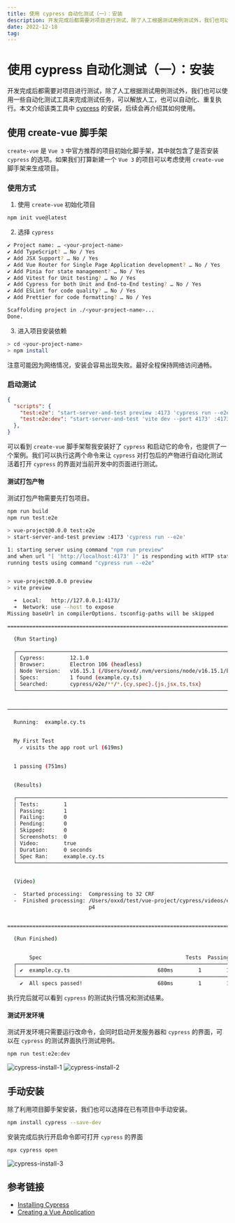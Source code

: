 ```yaml
---
title: 使用 cypress 自动化测试（一）：安装
description: 开发完成后都需要对项目进行测试，除了人工根据测试用例测试外，我们也可以使用一些自动化测试工具来完成测试任务，可以解放人工，也可以自动化、重复执行。本文介绍该类工具中 cypress 的安装
date: 2022-12-18
tag: 
---
```


# 使用 cypress 自动化测试（一）：安装

开发完成后都需要对项目进行测试，除了人工根据测试用例测试外，我们也可以使用一些自动化测试工具来完成测试任务，可以解放人工，也可以自动化、重复执行。本文介绍该类工具中 [cypress](https://www.cypress.io/) 的安装，后续会再介绍其如何使用。

## 使用 create-vue 脚手架

`create-vue` 是 `Vue 3` 中官方推荐的项目初始化脚手架，其中就包含了是否安装 `cypress` 的选项。如果我们打算新建一个 `Vue 3` 的项目可以考虑使用 `create-vue` 脚手架来生成项目。

### 使用方式

1. 使用 `create-vue` 初始化项目

```bash
npm init vue@latest
```

2. 选择 `cypress`

```bash
✔ Project name: … <your-project-name>
✔ Add TypeScript? … No / Yes
✔ Add JSX Support? … No / Yes
✔ Add Vue Router for Single Page Application development? … No / Yes
✔ Add Pinia for state management? … No / Yes
✔ Add Vitest for Unit testing? … No / Yes
✔ Add Cypress for both Unit and End-to-End testing? … No / Yes
✔ Add ESLint for code quality? … No / Yes
✔ Add Prettier for code formatting? … No / Yes

Scaffolding project in ./<your-project-name>...
Done.
```

3. 进入项目安装依赖

```bash
> cd <your-project-name>
> npm install
```

注意可能因为网络情况，安装会容易出现失败。最好全程保持网络访问通畅。

### 启动测试

```json
{
  "scripts": {
    "test:e2e": "start-server-and-test preview :4173 'cypress run --e2e'",
    "test:e2e:dev": "start-server-and-test 'vite dev --port 4173' :4173 'cypress open --e2e'",
  },
}
```

可以看到 `create-vue` 脚手架帮我安装好了 `cypress` 和启动它的命令，也提供了一个案例。我们可以执行这两个命令来让 `cypress` 对打包后的产物进行自动化测试活着打开 `cypress` 的界面对当前开发中的页面进行测试。

#### 测试打包产物

测试打包产物需要先打包项目。

```bash
npm run build
npm run test:e2e
```

```bash
> vue-project@0.0.0 test:e2e
> start-server-and-test preview :4173 'cypress run --e2e'

1: starting server using command "npm run preview"
and when url "[ 'http://localhost:4173' ]" is responding with HTTP status code NaN
running tests using command "cypress run --e2e"


> vue-project@0.0.0 preview
> vite preview

  ➜  Local:   http://127.0.0.1:4173/
  ➜  Network: use --host to expose
Missing baseUrl in compilerOptions. tsconfig-paths will be skipped

====================================================================================================

  (Run Starting)

  ┌────────────────────────────────────────────────────────────────────────────────────────────────┐
  │ Cypress:        12.1.0                                                                         │
  │ Browser:        Electron 106 (headless)                                                        │
  │ Node Version:   v16.15.1 (/Users/oxxd/.nvm/versions/node/v16.15.1/bin/node)                    │
  │ Specs:          1 found (example.cy.ts)                                                        │
  │ Searched:       cypress/e2e/**/*.{cy,spec}.{js,jsx,ts,tsx}                                     │
  └────────────────────────────────────────────────────────────────────────────────────────────────┘


────────────────────────────────────────────────────────────────────────────────────────────────────
                                                                                                    
  Running:  example.cy.ts                                                                   (1 of 1)


  My First Test
    ✓ visits the app root url (619ms)


  1 passing (751ms)


  (Results)

  ┌────────────────────────────────────────────────────────────────────────────────────────────────┐
  │ Tests:        1                                                                                │
  │ Passing:      1                                                                                │
  │ Failing:      0                                                                                │
  │ Pending:      0                                                                                │
  │ Skipped:      0                                                                                │
  │ Screenshots:  0                                                                                │
  │ Video:        true                                                                             │
  │ Duration:     0 seconds                                                                        │
  │ Spec Ran:     example.cy.ts                                                                    │
  └────────────────────────────────────────────────────────────────────────────────────────────────┘


  (Video)

  -  Started processing:  Compressing to 32 CRF                                                     
  -  Finished processing: /Users/oxxd/test/vue-project/cypress/videos/example.cy.ts.m    (2 seconds)
                          p4                                                                        


====================================================================================================

  (Run Finished)


       Spec                                              Tests  Passing  Failing  Pending  Skipped  
  ┌────────────────────────────────────────────────────────────────────────────────────────────────┐
  │ ✔  example.cy.ts                            680ms        1        1        -        -        - │
  └────────────────────────────────────────────────────────────────────────────────────────────────┘
    ✔  All specs passed!                        680ms        1        1        -        -        -  
```

执行完后就可以看到 `cypress` 的测试执行情况和测试结果。

#### 测试开发环境

测试开发环境只需要运行改命令，会同时启动开发服务器和 `cypress` 的界面，可以在 `cypress` 的测试界面执行测试用例。

```bash
npm run test:e2e:dev
```

![cypress-install-1](/images/minigame/cypress-install-1.png)
![cypress-install-2](/images/minigame/cypress-install-2.png)

## 手动安装

除了利用项目脚手架安装，我们也可以选择在已有项目中手动安装。

```bash
npm install cypress --save-dev
```

安装完成后执行开启命令即可打开 `cypress` 的界面

```bash
npx cypress open
```

![cypress-install-3](/images/minigame/cypress-install-3.png)

## 参考链接

- [Installing Cypress](https://docs.cypress.io/guides/getting-started/installing-cypress)
- [Creating a Vue Application](https://vuejs.org/guide/quick-start.html#creating-a-vue-application)